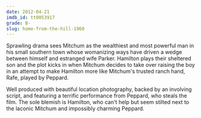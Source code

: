 ```yaml
---
date: 2012-04-21
imdb_id: tt0053917
grade: B-
slug: home-from-the-hill-1960
---
```


Sprawling drama sees Mitchum as the wealthiest and most powerful man in his small southern town whose womanizing ways have driven a wedge between himself and estranged wife Parker. Hamilton plays their sheltered son and the plot kicks in when Mitchum decides to take over raising the boy in an attempt to make Hamilton more like Mitchum's trusted ranch hand, Rafe, played by Peppard.

Well produced with beautiful location photography, backed by an involving script, and featuring a terrific performance from Peppard, who steals the film. The sole blemish is Hamilton, who can't help but seem stilted next to the laconic Mitchum and impossibly charming Peppard.
